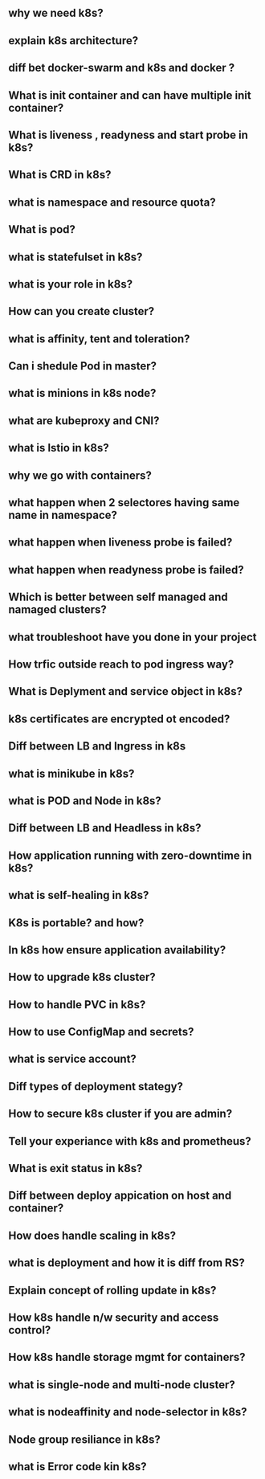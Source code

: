 ## why we need k8s?

## explain k8s architecture?

## diff bet docker-swarm and k8s and docker ?

## What is init container and can have multiple init container?

## What is liveness , readyness and start probe in k8s?

## What is CRD in k8s?

## what is namespace and resource quota?

## What is pod?

## what is statefulset in k8s?

## what is your role in k8s?

## How can you create cluster?

## what is affinity, tent and toleration?

## Can i shedule Pod in master?

## what is minions in k8s node?

## what are kubeproxy and CNI?

## what is Istio in k8s?

## why we go with containers?

## what happen when 2 selectores having same name in namespace?

## what happen when liveness probe is failed?

## what happen when readyness probe is failed?

## Which is better between self managed and namaged clusters?

## what troubleshoot have you done in your project

## How trfic outside reach to pod ingress way?

## What is Deplyment and service object in k8s?

## k8s certificates are encrypted ot encoded?

## Diff between LB and Ingress in k8s

## what is minikube in k8s?

## what is POD and Node in k8s?

## Diff between LB and Headless in k8s?

## How application running with zero-downtime in k8s?

## what is self-healing in k8s?

## K8s is portable? and how?

## In k8s how ensure application availability?

## How to upgrade k8s cluster?

## How to handle PVC in k8s?

## How to use ConfigMap and secrets?

## what is service account?

## Diff types of deployment stategy?

## How to secure k8s cluster if you are admin?

## Tell your experiance with k8s and prometheus?

## What is exit status in k8s?

## Diff between deploy appication on host and container?

## How does handle scaling in k8s?

## what is deployment and how it is diff from RS?

## Explain concept of rolling update in k8s?

## How k8s handle n/w security and access control?

## How k8s handle storage mgmt for containers?

## what is single-node and multi-node cluster?

## what is nodeaffinity and node-selector in k8s?

## Node group resiliance in k8s?

## what is Error code kin k8s?



